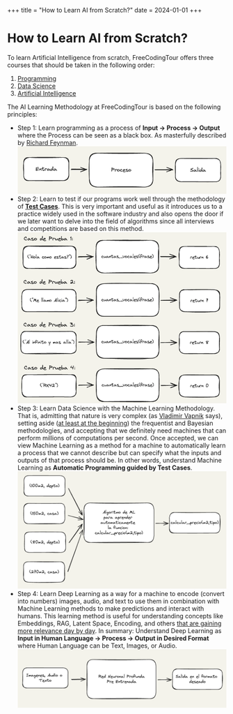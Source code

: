 +++
title = "How to Learn AI from Scratch?" 
date = 2024-01-01 
+++
# How to Learn AI from Scratch?

To learn Artificial Intelligence from scratch, FreeCodingTour offers three courses that should be taken in the following order:

1. [Programming](https://www.freecodingtour.com/cursos/espanol/programacion/programacion.html)
2. [Data Science](https://www.freecodingtour.com/cursos/espanol/datascience/datascience.html)
3. [Artificial Intelligence](https://www.freecodingtour.com/cursos/espanol/deeplearning/deeplearning.html)

<!-- more -->

The AI Learning Methodology at FreeCodingTour is based on the following principles:

- Step 1: Learn programming as a process of **Input -> Process -> Output** where the Process can be seen as a black box. As masterfully described by [Richard Feynman](https://www.youtube.com/watch?v=EKWGGDXe5MA).
![input process output](/blog-imgs/learning-ai-from-zero/entrada-proceso-salida.png)
- Step 2: Learn to test if our programs work well through the methodology of [**Test Cases**](https://es.wikipedia.org/wiki/Desarrollo_guiado_por_pruebas).
This is very important and useful as it introduces us to a practice widely used in the software industry and also opens the door if we later want to delve into the field of algorithms since all interviews and competitions are based on this method.
![test cases](/blog-imgs/learning-ai-from-zero/casos-de-prueba.png)
- Step 3: Learn Data Science with the Machine Learning Methodology. That is, admitting that nature is very complex (as [Vladimir Vapnik](https://www.learningtheory.org/learning-has-just-started-an-interview-with-prof-vladimir-vapnik/) says), setting aside ([at least at the beginning](https://projecteuclid.org/journals/statistical-science/volume-16/issue-3/Statistical-Modeling--The-Two-Cultures-with-comments-and-a/10.1214/ss/1009213726.full)) the frequentist and Bayesian methodologies, and accepting that we definitely need machines that can perform millions of computations per second.
Once accepted, we can view Machine Learning as a method for a machine to automatically learn a process that we cannot describe but can specify what the inputs and outputs of that process should be. In other words, understand Machine Learning as **Automatic Programming guided by Test Cases**.
![machine learning](/blog-imgs/learning-ai-from-zero/machine-learning.png)
- Step 4: Learn Deep Learning as a way for a machine to encode (convert into numbers) images, audio, and text to use them in combination with Machine Learning methods to make predictions and interact with humans.
This learning method is useful for understanding concepts like Embeddings, RAG, Latent Space, Encoding, and others [that are gaining more relevance day by day](https://www.deeplearning.ai/short-courses/). In summary: Understand Deep Learning as **Input in Human Language -> Process -> Output in Desired Format** where Human Language can be Text, Images, or Audio.
![deep learning](/blog-imgs/learning-ai-from-zero/deep-learning.png)
